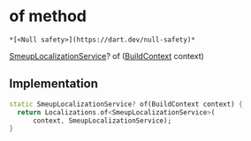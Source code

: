 


# of method




    *[<Null safety>](https://dart.dev/null-safety)*




[SmeupLocalizationService](../../smeup_services_SmeupLocalizationService/SmeupLocalizationService-class.md)? of
([BuildContext](https://api.flutter.dev/flutter/widgets/BuildContext-class.html) context)








## Implementation

```dart
static SmeupLocalizationService? of(BuildContext context) {
  return Localizations.of<SmeupLocalizationService>(
      context, SmeupLocalizationService);
}
```







